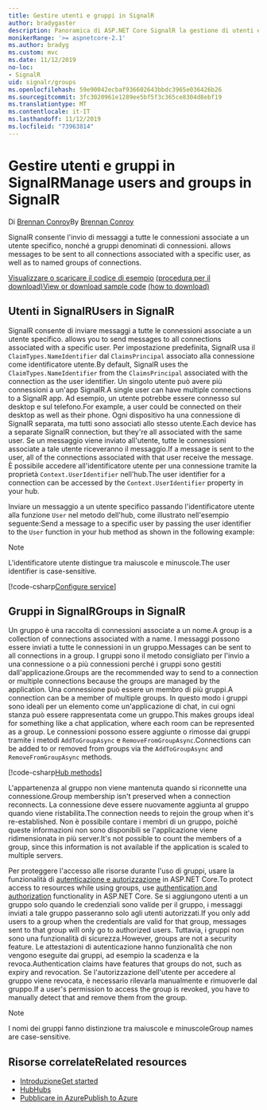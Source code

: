 ```yaml
---
title: Gestire utenti e gruppi in SignalR
author: bradygaster
description: Panoramica di ASP.NET Core SignalR la gestione di utenti e gruppi.
monikerRange: '>= aspnetcore-2.1'
ms.author: bradyg
ms.custom: mvc
ms.date: 11/12/2019
no-loc:
- SignalR
uid: signalr/groups
ms.openlocfilehash: 59e90042ecbaf936602643bbdc3965e036426b26
ms.sourcegitcommit: 3fc3020961e1289ee5bf5f3c365ce8304d8ebf19
ms.translationtype: MT
ms.contentlocale: it-IT
ms.lasthandoff: 11/12/2019
ms.locfileid: "73963814"
---
```

# <a name="manage-users-and-groups-in-opno-locsignalr"></a><span data-ttu-id="e4d6c-103">Gestire utenti e gruppi in SignalR</span><span class="sxs-lookup"><span data-stu-id="e4d6c-103">Manage users and groups in SignalR</span></span>

<span data-ttu-id="e4d6c-104">Di [Brennan Conroy](https://github.com/BrennanConroy)</span><span class="sxs-lookup"><span data-stu-id="e4d6c-104">By [Brennan Conroy](https://github.com/BrennanConroy)</span></span>

SignalR<span data-ttu-id="e4d6c-105"> consente l'invio di messaggi a tutte le connessioni associate a un utente specifico, nonché a gruppi denominati di connessioni.</span><span class="sxs-lookup"><span data-stu-id="e4d6c-105"> allows messages to be sent to all connections associated with a specific user, as well as to named groups of connections.</span></span>

<span data-ttu-id="e4d6c-106">[Visualizzare o scaricare il codice di esempio](https://github.com/aspnet/AspNetCore.Docs/tree/master/aspnetcore/signalr/groups/sample/) [(procedura per il download)](xref:index#how-to-download-a-sample)</span><span class="sxs-lookup"><span data-stu-id="e4d6c-106">[View or download sample code](https://github.com/aspnet/AspNetCore.Docs/tree/master/aspnetcore/signalr/groups/sample/) [(how to download)](xref:index#how-to-download-a-sample)</span></span>

## <a name="users-in-opno-locsignalr"></a><span data-ttu-id="e4d6c-107">Utenti in SignalR</span><span class="sxs-lookup"><span data-stu-id="e4d6c-107">Users in SignalR</span></span>

SignalR<span data-ttu-id="e4d6c-108"> consente di inviare messaggi a tutte le connessioni associate a un utente specifico.</span><span class="sxs-lookup"><span data-stu-id="e4d6c-108"> allows you to send messages to all connections associated with a specific user.</span></span> <span data-ttu-id="e4d6c-109">Per impostazione predefinita, SignalR usa il `ClaimTypes.NameIdentifier` dal `ClaimsPrincipal` associato alla connessione come identificatore utente.</span><span class="sxs-lookup"><span data-stu-id="e4d6c-109">By default, SignalR uses the `ClaimTypes.NameIdentifier` from the `ClaimsPrincipal` associated with the connection as the user identifier.</span></span> <span data-ttu-id="e4d6c-110">Un singolo utente può avere più connessioni a un'app SignalR.</span><span class="sxs-lookup"><span data-stu-id="e4d6c-110">A single user can have multiple connections to a SignalR app.</span></span> <span data-ttu-id="e4d6c-111">Ad esempio, un utente potrebbe essere connesso sul desktop e sul telefono.</span><span class="sxs-lookup"><span data-stu-id="e4d6c-111">For example, a user could be connected on their desktop as well as their phone.</span></span> <span data-ttu-id="e4d6c-112">Ogni dispositivo ha una connessione di SignalR separata, ma tutti sono associati allo stesso utente.</span><span class="sxs-lookup"><span data-stu-id="e4d6c-112">Each device has a separate SignalR connection, but they're all associated with the same user.</span></span> <span data-ttu-id="e4d6c-113">Se un messaggio viene inviato all'utente, tutte le connessioni associate a tale utente riceveranno il messaggio.</span><span class="sxs-lookup"><span data-stu-id="e4d6c-113">If a message is sent to the user, all of the connections associated with that user receive the message.</span></span> <span data-ttu-id="e4d6c-114">È possibile accedere all'identificatore utente per una connessione tramite la proprietà `Context.UserIdentifier` nell'hub.</span><span class="sxs-lookup"><span data-stu-id="e4d6c-114">The user identifier for a connection can be accessed by the `Context.UserIdentifier` property in your hub.</span></span>

<span data-ttu-id="e4d6c-115">Inviare un messaggio a un utente specifico passando l'identificatore utente alla funzione `User` nel metodo dell'hub, come illustrato nell'esempio seguente:</span><span class="sxs-lookup"><span data-stu-id="e4d6c-115">Send a message to a specific user by passing the user identifier to the `User` function in your hub method as shown in the following example:</span></span>

> [!NOTE]
> <span data-ttu-id="e4d6c-116">L'identificatore utente distingue tra maiuscole e minuscole.</span><span class="sxs-lookup"><span data-stu-id="e4d6c-116">The user identifier is case-sensitive.</span></span>

[!code-csharp[Configure service](groups/sample/hubs/chathub.cs?range=29-32)]

## <a name="groups-in-opno-locsignalr"></a><span data-ttu-id="e4d6c-117">Gruppi in SignalR</span><span class="sxs-lookup"><span data-stu-id="e4d6c-117">Groups in SignalR</span></span>

<span data-ttu-id="e4d6c-118">Un gruppo è una raccolta di connessioni associate a un nome.</span><span class="sxs-lookup"><span data-stu-id="e4d6c-118">A group is a collection of connections associated with a name.</span></span> <span data-ttu-id="e4d6c-119">I messaggi possono essere inviati a tutte le connessioni in un gruppo.</span><span class="sxs-lookup"><span data-stu-id="e4d6c-119">Messages can be sent to all connections in a group.</span></span> <span data-ttu-id="e4d6c-120">I gruppi sono il metodo consigliato per l'invio a una connessione o a più connessioni perché i gruppi sono gestiti dall'applicazione.</span><span class="sxs-lookup"><span data-stu-id="e4d6c-120">Groups are the recommended way to send to a connection or multiple connections because the groups are managed by the application.</span></span> <span data-ttu-id="e4d6c-121">Una connessione può essere un membro di più gruppi.</span><span class="sxs-lookup"><span data-stu-id="e4d6c-121">A connection can be a member of multiple groups.</span></span> <span data-ttu-id="e4d6c-122">In questo modo i gruppi sono ideali per un elemento come un'applicazione di chat, in cui ogni stanza può essere rappresentata come un gruppo.</span><span class="sxs-lookup"><span data-stu-id="e4d6c-122">This makes groups ideal for something like a chat application, where each room can be represented as a group.</span></span> <span data-ttu-id="e4d6c-123">Le connessioni possono essere aggiunte o rimosse dai gruppi tramite i metodi `AddToGroupAsync` e `RemoveFromGroupAsync`.</span><span class="sxs-lookup"><span data-stu-id="e4d6c-123">Connections can be added to or removed from groups via the `AddToGroupAsync` and `RemoveFromGroupAsync` methods.</span></span>

[!code-csharp[Hub methods](groups/sample/hubs/chathub.cs?range=15-27)]

<span data-ttu-id="e4d6c-124">L'appartenenza al gruppo non viene mantenuta quando si riconnette una connessione.</span><span class="sxs-lookup"><span data-stu-id="e4d6c-124">Group membership isn't preserved when a connection reconnects.</span></span> <span data-ttu-id="e4d6c-125">La connessione deve essere nuovamente aggiunta al gruppo quando viene ristabilita.</span><span class="sxs-lookup"><span data-stu-id="e4d6c-125">The connection needs to rejoin the group when it's re-established.</span></span> <span data-ttu-id="e4d6c-126">Non è possibile contare i membri di un gruppo, poiché queste informazioni non sono disponibili se l'applicazione viene ridimensionata in più server.</span><span class="sxs-lookup"><span data-stu-id="e4d6c-126">It's not possible to count the members of a group, since this information is not available if the application is scaled to multiple servers.</span></span>

<span data-ttu-id="e4d6c-127">Per proteggere l'accesso alle risorse durante l'uso di gruppi, usare la funzionalità di [autenticazione e autorizzazione](xref:signalr/authn-and-authz) in ASP.NET Core.</span><span class="sxs-lookup"><span data-stu-id="e4d6c-127">To protect access to resources while using groups, use [authentication and authorization](xref:signalr/authn-and-authz) functionality in ASP.NET Core.</span></span> <span data-ttu-id="e4d6c-128">Se si aggiungono utenti a un gruppo solo quando le credenziali sono valide per il gruppo, i messaggi inviati a tale gruppo passeranno solo agli utenti autorizzati.</span><span class="sxs-lookup"><span data-stu-id="e4d6c-128">If you only add users to a group when the credentials are valid for that group, messages sent to that group will only go to authorized users.</span></span> <span data-ttu-id="e4d6c-129">Tuttavia, i gruppi non sono una funzionalità di sicurezza.</span><span class="sxs-lookup"><span data-stu-id="e4d6c-129">However, groups are not a security feature.</span></span> <span data-ttu-id="e4d6c-130">Le attestazioni di autenticazione hanno funzionalità che non vengono eseguite dai gruppi, ad esempio la scadenza e la revoca.</span><span class="sxs-lookup"><span data-stu-id="e4d6c-130">Authentication claims have features that groups do not, such as expiry and revocation.</span></span> <span data-ttu-id="e4d6c-131">Se l'autorizzazione dell'utente per accedere al gruppo viene revocata, è necessario rilevarla manualmente e rimuoverle dal gruppo.</span><span class="sxs-lookup"><span data-stu-id="e4d6c-131">If a user's permission to access the group is revoked, you have to manually detect that and remove them from the group.</span></span>

> [!NOTE]
> <span data-ttu-id="e4d6c-132">I nomi dei gruppi fanno distinzione tra maiuscole e minuscole</span><span class="sxs-lookup"><span data-stu-id="e4d6c-132">Group names are case-sensitive.</span></span>

## <a name="related-resources"></a><span data-ttu-id="e4d6c-133">Risorse correlate</span><span class="sxs-lookup"><span data-stu-id="e4d6c-133">Related resources</span></span>

* [<span data-ttu-id="e4d6c-134">Introduzione</span><span class="sxs-lookup"><span data-stu-id="e4d6c-134">Get started</span></span>](xref:tutorials/signalr)
* [<span data-ttu-id="e4d6c-135">Hub</span><span class="sxs-lookup"><span data-stu-id="e4d6c-135">Hubs</span></span>](xref:signalr/hubs)
* [<span data-ttu-id="e4d6c-136">Pubblicare in Azure</span><span class="sxs-lookup"><span data-stu-id="e4d6c-136">Publish to Azure</span></span>](xref:signalr/publish-to-azure-web-app)
